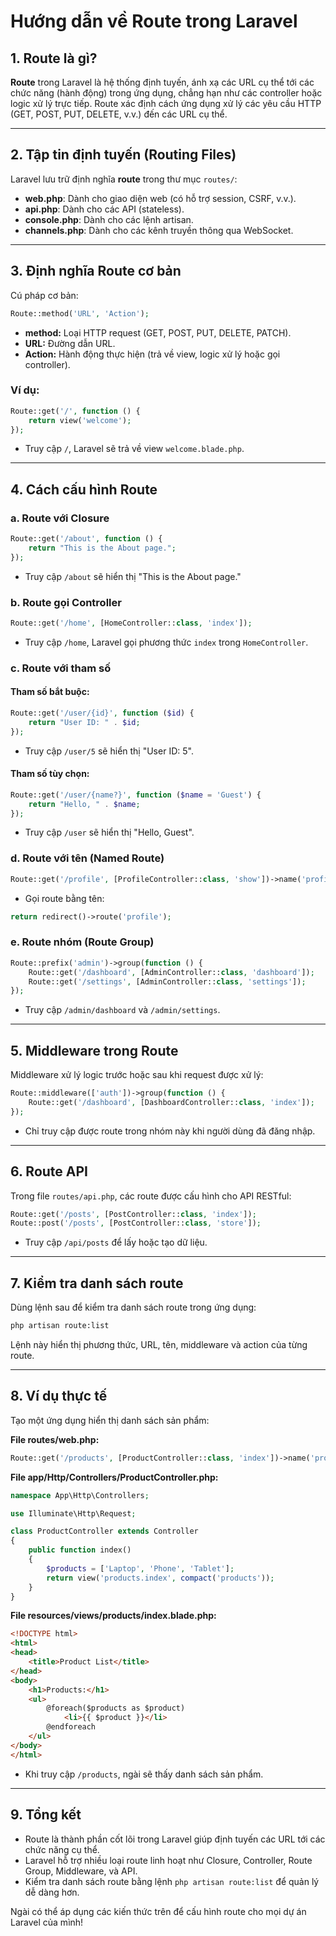 # Hướng dẫn về Route trong Laravel

## 1. Route là gì?
**Route** trong Laravel là hệ thống định tuyến, ánh xạ các URL cụ thể tới các chức năng (hành động) trong ứng dụng, chẳng hạn như các controller hoặc logic xử lý trực tiếp. Route xác định cách ứng dụng xử lý các yêu cầu HTTP (GET, POST, PUT, DELETE, v.v.) đến các URL cụ thể.

---

## 2. Tập tin định tuyến (Routing Files)
Laravel lưu trữ định nghĩa **route** trong thư mục `routes/`:
- **web.php**: Dành cho giao diện web (có hỗ trợ session, CSRF, v.v.).
- **api.php**: Dành cho các API (stateless).
- **console.php**: Dành cho các lệnh artisan.
- **channels.php**: Dành cho các kênh truyền thông qua WebSocket.

---

## 3. Định nghĩa Route cơ bản
Cú pháp cơ bản:
```php
Route::method('URL', 'Action');
```
- **method:** Loại HTTP request (GET, POST, PUT, DELETE, PATCH).
- **URL:** Đường dẫn URL.
- **Action:** Hành động thực hiện (trả về view, logic xử lý hoặc gọi controller).

### Ví dụ:
```php
Route::get('/', function () {
    return view('welcome');
});
```
- Truy cập `/`, Laravel sẽ trả về view `welcome.blade.php`.

---

## 4. Cách cấu hình Route

### a. Route với Closure
```php
Route::get('/about', function () {
    return "This is the About page.";
});
```
- Truy cập `/about` sẽ hiển thị "This is the About page."

### b. Route gọi Controller
```php
Route::get('/home', [HomeController::class, 'index']);
```
- Truy cập `/home`, Laravel gọi phương thức `index` trong `HomeController`.

### c. Route với tham số
#### Tham số bắt buộc:
```php
Route::get('/user/{id}', function ($id) {
    return "User ID: " . $id;
});
```
- Truy cập `/user/5` sẽ hiển thị "User ID: 5".

#### Tham số tùy chọn:
```php
Route::get('/user/{name?}', function ($name = 'Guest') {
    return "Hello, " . $name;
});
```
- Truy cập `/user` sẽ hiển thị "Hello, Guest".

### d. Route với tên (Named Route)
```php
Route::get('/profile', [ProfileController::class, 'show'])->name('profile');
```
- Gọi route bằng tên:
```php
return redirect()->route('profile');
```

### e. Route nhóm (Route Group)
```php
Route::prefix('admin')->group(function () {
    Route::get('/dashboard', [AdminController::class, 'dashboard']);
    Route::get('/settings', [AdminController::class, 'settings']);
});
```
- Truy cập `/admin/dashboard` và `/admin/settings`.

---

## 5. Middleware trong Route
Middleware xử lý logic trước hoặc sau khi request được xử lý:
```php
Route::middleware(['auth'])->group(function () {
    Route::get('/dashboard', [DashboardController::class, 'index']);
});
```
- Chỉ truy cập được route trong nhóm này khi người dùng đã đăng nhập.

---

## 6. Route API
Trong file `routes/api.php`, các route được cấu hình cho API RESTful:
```php
Route::get('/posts', [PostController::class, 'index']);
Route::post('/posts', [PostController::class, 'store']);
```
- Truy cập `/api/posts` để lấy hoặc tạo dữ liệu.

---

## 7. Kiểm tra danh sách route
Dùng lệnh sau để kiểm tra danh sách route trong ứng dụng:
```bash
php artisan route:list
```
Lệnh này hiển thị phương thức, URL, tên, middleware và action của từng route.

---

## 8. Ví dụ thực tế
Tạo một ứng dụng hiển thị danh sách sản phẩm:

**File routes/web.php:**
```php
Route::get('/products', [ProductController::class, 'index'])->name('products.index');
```

**File app/Http/Controllers/ProductController.php:**
```php
namespace App\Http\Controllers;

use Illuminate\Http\Request;

class ProductController extends Controller
{
    public function index()
    {
        $products = ['Laptop', 'Phone', 'Tablet'];
        return view('products.index', compact('products'));
    }
}
```

**File resources/views/products/index.blade.php:**
```html
<!DOCTYPE html>
<html>
<head>
    <title>Product List</title>
</head>
<body>
    <h1>Products:</h1>
    <ul>
        @foreach($products as $product)
            <li>{{ $product }}</li>
        @endforeach
    </ul>
</body>
</html>
```

- Khi truy cập `/products`, ngài sẽ thấy danh sách sản phẩm.

---

## 9. Tổng kết
- Route là thành phần cốt lõi trong Laravel giúp định tuyến các URL tới các chức năng cụ thể.
- Laravel hỗ trợ nhiều loại route linh hoạt như Closure, Controller, Route Group, Middleware, và API.
- Kiểm tra danh sách route bằng lệnh `php artisan route:list` để quản lý dễ dàng hơn.

Ngài có thể áp dụng các kiến thức trên để cấu hình route cho mọi dự án Laravel của mình!
